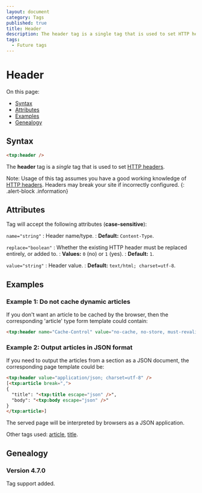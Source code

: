```yaml
---
layout: document
category: Tags
published: true
title: Header
description: The header tag is a single tag that is used to set HTTP headers.
tags:
  - Future tags
---
```


# Header

On this page:

* [Syntax](#syntax)
* [Attributes](#attributes)
* [Examples](#examples)
* [Genealogy](#genealogy)

## Syntax

~~~ html
<txp:header />
~~~

The **header** tag is a *single* tag that is used to set [HTTP headers](https://developer.mozilla.org/en-US/docs/Web/HTTP/Headers).

Note: Usage of this tag assumes you have a good working knowledge of [HTTP headers](https://developer.mozilla.org/en-US/docs/Web/HTTP/Headers). Headers may break your site if incorrectly configured.
{: .alert-block .information}

## Attributes

Tag will accept the following attributes (**case-sensitive**):

`name="string"`
: Header name/type.
: **Default:** `Content-Type`.

`replace="boolean"`
: Whether the existing HTTP header must be replaced entirely, or added to.
: **Values:** `0` (no) or `1` (yes).
: **Default:** `1`.

`value="string"`
: Header value.
: **Default:** `text/html; charset=utf-8`.

## Examples

### Example 1: Do not cache dynamic articles

If you don't want an article to be cached by the browser, then the corresponding 'article' type form template could contain:

~~~ html
<txp:header name="Cache-Control" value="no-cache, no-store, must-revalidate" />
~~~

### Example 2: Output articles in JSON format

If you need to output the articles from a section as a JSON document, the corresponding page template could be:

~~~ html
<txp:header value="application/json; charset=utf-8" />
[<txp:article break=",">
{
  "title": "<txp:title escape="json" />",
  "body": "<txp:body escape="json" />"
}
</txp:article>]
~~~

The served page will be interpreted by browsers as a JSON application.

Other tags used: [article](article), [title](title).

## Genealogy

### Version 4.7.0

Tag support added.
